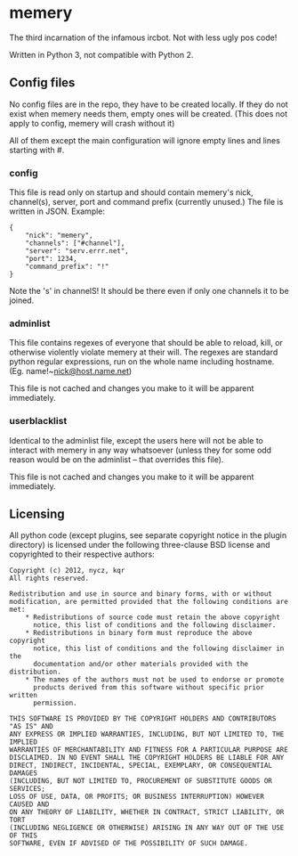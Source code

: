 memery
======

The third incarnation of the infamous ircbot. Not with less ugly pos code!

Written in Python 3, not compatible with Python 2.


Config files
------------

No config files are in the repo, they have to be created locally. If they do
not exist when memery needs them, empty ones will be created.
(This does not apply to config, memery will crash without it)

All of them except the main configuration will ignore empty lines and lines
starting with #.

### config

This file is read only on startup and should contain memery's nick, channel(s),
server, port and command prefix (currently unused.) The file is written in 
JSON. Example:

    {
        "nick": "memery",
        "channels": ["#channel"],
        "server": "serv.errr.net",
        "port": 1234,
        "command_prefix": "!"
    }

Note the 's' in channelS! It should be there even if only one channels it to be
joined.


### adminlist

This file contains regexes of everyone that should be able to reload, kill,
or otherwise violently violate memery at their will. The regexes are standard
python regular expressions, run on the whole name including hostname.
(Eg. name!~nick@host.name.net)

This file is not cached and changes you make to it will be apparent
immediately.


### userblacklist

Identical to the adminlist file, except the users here will not be able to
interact with memery in any way whatsoever (unless they for some odd reason
would be on the adminlist – that overrides this file).

This file is not cached and changes you make to it will be apparent
immediately.



Licensing
---------

All python code (except plugins, see separate copyright notice in the plugin 
directory) is licensed under the following three-clause BSD license and 
copyrighted to their respective authors:

    Copyright (c) 2012, nycz, kqr
    All rights reserved.

    Redistribution and use in source and binary forms, with or without
    modification, are permitted provided that the following conditions are met:
        * Redistributions of source code must retain the above copyright
          notice, this list of conditions and the following disclaimer.
        * Redistributions in binary form must reproduce the above copyright
          notice, this list of conditions and the following disclaimer in the
          documentation and/or other materials provided with the distribution.
        * The names of the authors must not be used to endorse or promote
          products derived from this software without specific prior written
          permission.

    THIS SOFTWARE IS PROVIDED BY THE COPYRIGHT HOLDERS AND CONTRIBUTORS "AS IS" AND
    ANY EXPRESS OR IMPLIED WARRANTIES, INCLUDING, BUT NOT LIMITED TO, THE IMPLIED
    WARRANTIES OF MERCHANTABILITY AND FITNESS FOR A PARTICULAR PURPOSE ARE
    DISCLAIMED. IN NO EVENT SHALL THE COPYRIGHT HOLDERS BE LIABLE FOR ANY
    DIRECT, INDIRECT, INCIDENTAL, SPECIAL, EXEMPLARY, OR CONSEQUENTIAL DAMAGES
    (INCLUDING, BUT NOT LIMITED TO, PROCUREMENT OF SUBSTITUTE GOODS OR SERVICES;
    LOSS OF USE, DATA, OR PROFITS; OR BUSINESS INTERRUPTION) HOWEVER CAUSED AND
    ON ANY THEORY OF LIABILITY, WHETHER IN CONTRACT, STRICT LIABILITY, OR TORT
    (INCLUDING NEGLIGENCE OR OTHERWISE) ARISING IN ANY WAY OUT OF THE USE OF THIS
    SOFTWARE, EVEN IF ADVISED OF THE POSSIBILITY OF SUCH DAMAGE.

